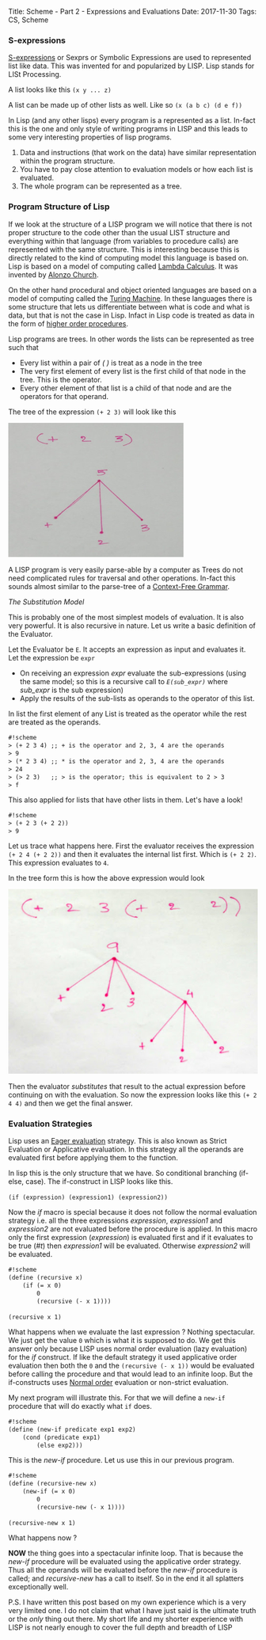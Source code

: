 Title: Scheme - Part 2 - Expressions and Evaluations
Date: 2017-11-30
Tags: CS, Scheme



### S-expressions ###
[S-expressions](https://en.wikipedia.org/wiki/S-expression) or Sexprs or Symbolic Expressions are used to
represented list like data. This was invented for and popularized by
LISP. Lisp stands for LISt Processing. 

A list looks like this `(x y ... z)`

A list can be made up of other lists as well. Like so `(x (a b c) (d e f))`

In Lisp (and any other lisps) every program is a represented as a
list. In-fact this is the one and only style of writing programs in
LISP and this leads to some very interesting properties of lisp
programs.
1. Data and instructions (that work on the data) have similar
   representation within the program structure.
2. You have to pay close attention to evaluation models or how each
   list is evaluated.
3. The whole program can be represented as a tree.

### Program Structure of Lisp ###

If we look at the structure of a LISP program we will notice that
there is not proper structure to the code other than the usual LIST
structure and everything within that language (from variables to
procedure calls) are represented with the same structure. This is
interesting because this is directly related to the kind of computing
model this language is based on. Lisp is based on a model of computing
called [Lambda Calculus](https://en.wikipedia.org/wiki/Lambda_calculus). It was invented by [Alonzo Church](https://en.wikipedia.org/wiki/Alonzo_Church).

On the other hand procedural and object oriented languages are based
on a model of computing called the [Turing Machine](https://en.wikipedia.org/wiki/Turing_machine). In these
languages there is some structure that lets us differentiate between
what is code and what is data, but that is not the case in
Lisp. Infact in Lisp code is treated as data in the form of [higher
order procedures](https://en.wikipedia.org/wiki/Higher-order_function).

Lisp programs are trees. In other words the lists can be represented
as tree such that
- Every list within a pair of _(_  _)_ is treat as a node in the tree
- The very first element of every list is the first child of that node
  in the tree. This is the operator.
- Every other element of that list is a child of that node and are the
  operators for that operand.

The tree of the expression `(+ 2 3)` will look like this

![single tree](/assets/images/2017-11-30/single.jpg)


A LISP program is very easily parse-able by a computer as Trees do
not need complicated rules for traversal and other operations. In-fact
this sounds almost similar to the parse-tree of a
[Context-Free Grammar](https://en.wikipedia.org/wiki/Context-free_grammar).

_<blue>The Substitution Model</blue>_

This is probably one of the most simplest models of evaluation. It is
also very powerful. It is also recursive in nature. Let us write a
basic definition of the Evaluator.

Let the Evaluator be `E`. It accepts an expression as input and
evaluates it. Let the expression be `expr`

- On receiving an expression _expr_ evaluate the sub-expressions (using
  the same model; so this is a recursive call to _`E(sub_expr)`_ where
  _sub\_expr_ is the sub expression)
- Apply the results of the sub-lists as operands to the operator of this list.

In list the first element of any List is treated as the operator while
the rest are treated as the operands.

	#!scheme
	> (+ 2 3 4) ;; + is the operator and 2, 3, 4 are the operands
	> 9
	> (* 2 3 4) ;; * is the operator and 2, 3, 4 are the operands
	> 24
	> (> 2 3)   ;; > is the operator; this is equivalent to 2 > 3 
	> f


This also applied for lists that have other lists in them. Let's have
a look!

	#!scheme
	> (+ 2 3 (+ 2 2))
	> 9


Let us trace what happens here.  First the evaluator receives the
expression `(+ 2 4 (+ 2 2))` and then it evaluates the internal list
first. Which is `(+ 2 2)`. This expression evaluates to `4`.

In the tree form this is how the above expression would look

![double](/assets/images/2017-11-30/double.jpg)

Then the evaluator _substitutes_ that result to the actual expression
before continuing on with the evaluation. So now the expression looks
like this `(+ 2 4 4)` and then we get the final answer.

### Evaluation Strategies ###

Lisp uses an [Eager evaluation](https://en.wikipedia.org/wiki/Evaluation_strategy#Applicative_order) strategy. This is also known as Strict
Evaluation or Applicative evaluation. In this strategy all the
operands are evaluated first before applying them to the function.

In lisp this is the only structure that we have. So conditional
branching (if-else, case). The if-construct in LISP looks like this.

`(if (expression) (expression1) (expression2))`

Now the _if_ macro is special because it does not follow the normal
evaluation strategy i.e. all the three expressions _expression_,
_expression1_ and _expression2_ are not evaluated before the procedure
is applied. In this macro only the first expression (_expression_) is
evaluated first and if it evaluates to be true (_#t_) then
_expression1_ will be evaluated. Otherwise _expression2_ will be
evaluated.


	#!scheme
	(define (recursive x)
		(if (= x 0)
			0
			(recursive (- x 1))))

	(recursive x 1)

What happens when we evaluate the last expression ? Nothing
spectacular. We just get the value `0` which is what it is supposed to
do. We get this answer only because LISP uses normal order evaluation
(lazy evaluation) for the _if_ construct. If like the default strategy
it used applicative order evaluation then both the `0` and the `(recursive
(- x 1))` would be evaluated before calling the procedure and that
would lead to an infinite loop. But the if-constructs uses [Normal order](https://en.wikipedia.org/wiki/Evaluation_strategy#Non-strict_evaluation) evaluation or non-strict evaluation.

My next program will illustrate this. For that we will define a
`new-if` procedure that will do exactly what `if` does.

	#!scheme
	(define (new-if predicate exp1 exp2) 
		(cond (predicate exp1)
			(else exp2)))

This is the _new-if_ procedure. Let us use this in our previous program.

	#!scheme
	(define (recursive-new x)
		(new-if (= x 0)
			0
			(recursive-new (- x 1))))

	(recursive-new x 1)

What happens now ? 

__NOW__ the thing goes into a spectacular infinite loop. That is
because the _new-if_ procedure will be evaluated using the applicative
order strategy. Thus all the operands will be evaluated before the
_new-if_ procedure is called; and _recursive-new_ has a call to
itself. So in the end it all splatters exceptionally well.

P.S. I have written this post based on my own
experience which is a very very limited one. I do not claim that what
I have just said is the ultimate truth or the _only_ thing out
there. My short life and my shorter experience with LISP is not nearly
enough to cover the full depth and breadth of LISP

